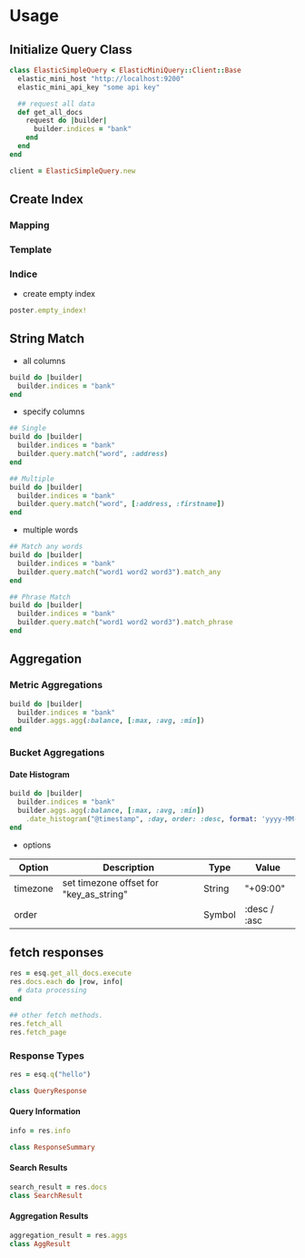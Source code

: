 # Usage

## Initialize Query Class

```ruby
class ElasticSimpleQuery < ElasticMiniQuery::Client::Base
  elastic_mini_host "http://localhost:9200"
  elastic_mini_api_key "some api key"

  ## request all data
  def get_all_docs
    request do |builder|
      builder.indices = "bank"
    end
  end
end

client = ElasticSimpleQuery.new
```

## Create Index

### Mapping

### Template

### Indice

* create empty index

```ruby
poster.empty_index!
````

## String Match

* all columns

```ruby
build do |builder|
  builder.indices = "bank"
end
```

* specify columns

```ruby
## Single
build do |builder|
  builder.indices = "bank"
  builder.query.match("word", :address)
end

## Multiple
build do |builder|
  builder.indices = "bank"
  builder.query.match("word", [:address, :firstname])
end
```

* multiple words

```ruby
## Match any words
build do |builder|
  builder.indices = "bank"
  builder.query.match("word1 word2 word3").match_any
end 

## Phrase Match
build do |builder|
  builder.indices = "bank"
  builder.query.match("word1 word2 word3").match_phrase
end  
```

## Aggregation

### Metric Aggregations

```ruby
build do |builder|
  builder.indices = "bank"
  builder.aggs.agg(:balance, [:max, :avg, :min])
end
```

### Bucket Aggregations

#### Date Histogram

```ruby
build do |builder|
  builder.indices = "bank"
  builder.aggs.agg(:balance, [:max, :avg, :min])
    .date_histogram("@timestamp", :day, order: :desc, format: 'yyyy-MM-dd')
end
```

* options

|Option|Description|Type|Value|
|---|---|---|---|
|timezone|set timezone offset for "key_as_string"|String|"+09:00"|
|order| |Symbol|:desc / :asc |

## fetch responses

```ruby
res = esq.get_all_docs.execute
res.docs.each do |row, info|
  # data processing
end

## other fetch methods.
res.fetch_all
res.fetch_page
```

### Response Types

```ruby
res = esq.q("hello")

class QueryResponse
```

#### Query Information

```ruby
info = res.info

class ResponseSummary
```

#### Search Results

```ruby
search_result = res.docs
class SearchResult
```

#### Aggregation Results

```ruby
aggregation_result = res.aggs
class AggResult
```
